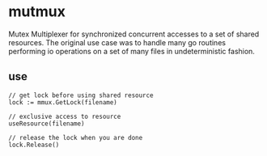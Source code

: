 # mutmux
Mutex Multiplexer for synchronized concurrent accesses to a set of shared resources. The original use case was to handle many go routines performing io operations on a set of many files in undeterministic fashion.

## use
```
// get lock before using shared resource
lock := mmux.GetLock(filename)

// exclusive access to resource
useResource(filename)

// release the lock when you are done
lock.Release()
```
